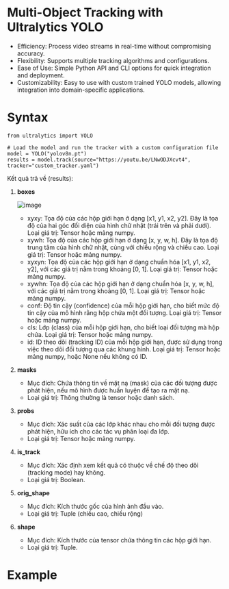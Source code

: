 # Multi-Object Tracking with Ultralytics YOLO

- Efficiency: Process video streams in real-time without compromising accuracy.
- Flexibility: Supports multiple tracking algorithms and configurations.
- Ease of Use: Simple Python API and CLI options for quick integration and deployment.
- Customizability: Easy to use with custom trained YOLO models, allowing integration into domain-specific applications.


# Syntax

```
from ultralytics import YOLO

# Load the model and run the tracker with a custom configuration file
model = YOLO("yolov8n.pt")
results = model.track(source="https://youtu.be/LNwODJXcvt4", tracker="custom_tracker.yaml")

```

Kết quả trả về (results):
 1. **boxes**
    
    ![image](https://github.com/oxygen-batd/vn_licensePlateTrack/assets/167840668/45639b16-b5a1-436a-9ca3-467a7ebab071)

     - xyxy: Tọa độ của các hộp giới hạn ở dạng [x1, y1, x2, y2]. Đây là tọa độ của hai góc đối diện của hình chữ nhật (trái trên và phải dưới). Loại giá trị: Tensor hoặc mảng numpy.
     - xywh: Tọa độ của các hộp giới hạn ở dạng [x, y, w, h]. Đây là tọa độ trung tâm của hình chữ nhật, cùng với chiều rộng và chiều cao. Loại giá trị: Tensor hoặc mảng numpy.
     - xyxyn: Tọa độ của các hộp giới hạn ở dạng chuẩn hóa [x1, y1, x2, y2], với các giá trị nằm trong khoảng [0, 1]. Loại giá trị: Tensor hoặc mảng numpy.
     - xywhn: Tọa độ của các hộp giới hạn ở dạng chuẩn hóa [x, y, w, h], với các giá trị nằm trong khoảng [0, 1]. Loại giá trị: Tensor hoặc mảng numpy.
     - conf: Độ tin cậy (confidence) của mỗi hộp giới hạn, cho biết mức độ tin cậy của mô hình rằng hộp chứa một đối tượng. Loại giá trị: Tensor hoặc mảng numpy.
     - cls: Lớp (class) của mỗi hộp giới hạn, cho biết loại đối tượng mà hộp chứa. Loại giá trị: Tensor hoặc mảng numpy.
     - id: ID theo dõi (tracking ID) của mỗi hộp giới hạn, được sử dụng trong việc theo dõi đối tượng qua các khung hình. Loại giá trị: Tensor hoặc mảng numpy, hoặc None nếu không có ID.
2. **masks**
   - Mục đích: Chứa thông tin về mặt nạ (mask) của các đối tượng được phát hiện, nếu mô hình được huấn luyện để tạo ra mặt nạ.
   - Loại giá trị: Thông thường là tensor hoặc danh sách.
3. **probs**
   - Mục đích: Xác suất của các lớp khác nhau cho mỗi đối tượng được phát hiện, hữu ích cho các tác vụ phân loại đa lớp.
   - Loại giá trị: Tensor hoặc mảng numpy.
4. **is_track**
   - Mục đích: Xác định xem kết quả có thuộc về chế độ theo dõi (tracking mode) hay không.
   - Loại giá trị: Boolean.
5. **orig_shape**
   - Mục đích: Kích thước gốc của hình ảnh đầu vào.
   - Loại giá trị: Tuple (chiều cao, chiều rộng)
6. **shape**
   - Mục đích: Kích thước của tensor chứa thông tin các hộp giới hạn.
   - Loại giá trị: Tuple.

# Example








